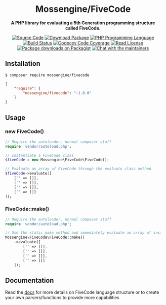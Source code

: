 <h1 align="center">Mossengine/FiveCode</h1>

<p align="center">
    <strong>A PHP library for evaluating a 5th Generation programming structure called FiveCode.</strong>
</p>

<p align="center">
    <a href="https://github.com/mossengine/fivecode"><img src="https://img.shields.io/badge/source-mossengine/fivecode-blue.svg?style=flat-square" alt="Source Code"></a>
    <a href="https://packagist.org/packages/mossengine/fivecode"><img src="https://img.shields.io/packagist/v/mossengine/fivecode.svg?style=flat-square&label=release" alt="Download Package"></a>
    <a href="https://php.net"><img src="https://img.shields.io/packagist/php-v/mossengine/fivecode.svg?style=flat-square&colorB=%238892BF" alt="PHP Programming Language"></a>
    <a href="https://travis-ci.org/github/Mossengine/FiveCode"><img src="https://img.shields.io/circleci/build/github/Mossengine/FiveCode/release%252F2.0.0?label=CI&logo=travis&style=flat-square" alt="Build Status"></a>
    <a href="https://codecov.io/github/mossengine/fivecode"><img src="https://img.shields.io/codecov/c/gh/mossengine/fivecode/release%252F2.0.0?label=codecov&logo=codecov&style=flat-square" alt="Codecov Code Coverage"></a>
    <a href="https://github.com/mossengine/fivecode/blob/master/LICENSE"><img src="https://img.shields.io/packagist/l/mossengine/fivecode.svg?style=flat-square&colorB=darkcyan" alt="Read License"></a>
    <a href="https://packagist.org/packages/mossengine/fivecode/stats"><img src="https://img.shields.io/packagist/dt/mossengine/fivecode.svg?style=flat-square&colorB=darkmagenta" alt="Package downloads on Packagist"></a>
    <a href="https://phpc.chat/channel/brenmoss"><img src="https://img.shields.io/badge/phpc.chat-%23brenmoss-darkslateblue?style=flat-square" alt="Chat with the maintainers"></a>
</p>


## Installation

```
$ composer require mossengine/fivecode
```

```json
{
    "require": {
        "mossengine/fivecode": "~1.0.0"
    }
}
```

## Usage

### new FiveCode()
```php
// Require the autoloader, normal composer stuff
require 'vendor/autoload.php';

// Instantiate a FiveCode class
$fiveCode = new Mossengine\FiveCode\FiveCode();

// Evaluate an array of FiveCode through the evaluate class method.
$fiveCode->evaluate([
    ['' => []],
    ['' => []],
    ['' => []],
    ['' => []]
]);
```

### FiveCode::make()
```php
// Require the autoloader, normal composer stuff
require 'vendor/autoload.php';

// Use the static make method and immediately evaluate an array of instructions
Mossengine\FiveCode\FiveCode::make()
    ->evaluate([
        ['' => []],
        ['' => []],
        ['' => []],
        ['' => []]
    ]);
```

## Documentation
Read the <a href="/docs/index.md">docs</a> for more details on FiveCode language structure or to create your own parsers/functions to provide more capabilities
